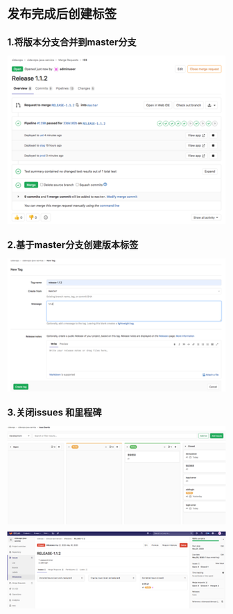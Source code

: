 # 发布完成后创建标签

## 1.将版本分支合并到master分支

![images](../../../.gitbook/assets/25%20%282%29.png)

## 2.基于master分支创建版本标签

![images](../../../.gitbook/assets/26%20%281%29.png)

## 3.关闭issues 和里程碑

![images](../../../.gitbook/assets/27%20%281%29.png)

![images](../../../.gitbook/assets/28%20%281%29.png)

